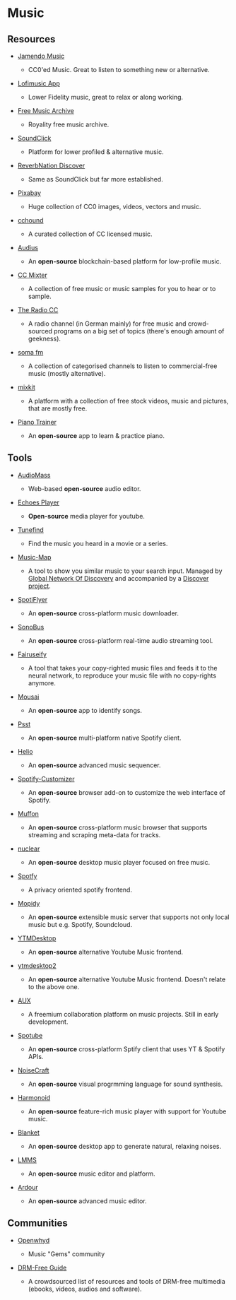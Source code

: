 # Music

## Resources

* [Jamendo Music](https://www.jamendo.com)
  
   * CC0'ed Music. Great to listen to something new or alternative.

* [Lofimusic App](https://lofimusic.app)
  
   * Lower Fidelity music, great to relax or along working.

* [Free Music Archive](https://freemusicarchive.org)
  
   * Royality free music archive.

* [SoundClick](https://www.soundclick.com)
  
   * Platform for lower profiled & alternative music.

* [ReverbNation Discover](https://www.reverbnation.com/main/discover?genre=metal)
  
   * Same as SoundClick but far more established.

* [Pixabay](https://pixabay.com)
  
   - Huge collection of CC0 images, videos, vectors and music.

* [cchound](https://cchound.com)
  
   * A curated collection of CC licensed music.

* [Audius](https://audius.co)
  
   * An **open-source** blockchain-based platform for low-profile music.

* [CC Mixter](http://beta.ccmixter.org)
  
   * A collection of free music or music samples for you to hear or to sample.

* [The Radio CC](https://theradio.cc)
  
   * A radio channel (in German mainly) for free music and crowd-sourced programs on a big set of topics (there's enough amount of geekness).

* [soma fm](https://somafm.com)
  
   * A collection of categorised channels to listen to commercial-free music (mostly alternative).

* [mixkit](https://mixkit.co)
  
   - A platform with a collection of free stock videos, music and pictures, that are mostly free.

* [Piano Trainer](https://github.com/ZaneH/piano-trainer)
  
   * An **open-source** app to learn & practice piano.

## Tools

* [AudioMass](https://audiomass.co)
  
   * Web-based **open-source** audio editor.

* [Echoes Player](https://echoesplayer.com)
  
   * **Open-source** media player for youtube.

* [Tunefind](https://www.tunefind.com)
  
   * Find the music you heard in a movie or a series.

* [Music-Map](https://www.music-map.com)
  
   - A tool to show you similar music to your search input. Managed by [Global Network Of Discovery](https://www.gnod.com) and accompanied by a [Discover project](https://www.gnoosic.com).

* [SpotiFlyer](https://github.com/Shabinder/SpotiFlyer)
  
   * An **open-source** cross-platform music downloader.

* [SonoBus](https://github.com/sonosaurus/sonobus)
  
   * An **open-source** cross-platform real-time audio streaming tool.

* [Fairuseify](https://fairuseify.ml)
  
   * A tool that takes your copy-righted music files and feeds it to the neural network, to reproduce your music file with no copy-rights anymore.

* [Mousai](https://github.com/SeaDve/Mousai)
  
   * An **open-source** app to identify songs.

* [Psst](https://github.com/jpochyla/psst)
  
   * An **open-source** multi-platform native Spotify client.

* [Helio](https://github.com/helio-fm/helio-workstation)
  
   * An **open-source** advanced music sequencer.

* [Spotify-Customizer](https://github.com/Darkempire78/Spotify-Customizer)
  
   * An **open-source** browser add-on to customize the web interface of Spotify.

* [Muffon](https://github.com/staniel359/muffon)
  
   * An **open-source** cross-platform music browser that supports streaming and scraping meta-data for tracks.

* [nuclear](https://github.com/nukeop/nuclear)
  
   * An **open-source** desktop music player focused on free music.

* [Spotfy](https://spotfy.one)
  
   * A privacy oriented spotify frontend.

* [Mopidy](https://github.com/mopidy/mopidy)
  
   * An **open-source** extensible music server that supports not only local music but e.g. Spotify, Soundcloud.

* [YTMDesktop](https://github.com/ytmdesktop/ytmdesktop)
  
   * An **open-source** alternative Youtube Music frontend.

* [ytmdesktop2](https://github.com/Venipa/ytmdesktop2)
  
   - An **open-source** alternative Youtube Music frontend. Doesn't relate to the above one.

* [AUX](https://aux.app)
  
   * A freemium collaboration platform on music projects. Still in early development.

* [Spotube](https://github.com/KRTirtho/spotube)
  
   * An **open-source** cross-platform Sptify client that uses YT & Spotify APIs.

* [NoiseCraft](https://github.com/maximecb/noisecraft)
  
   * An **open-source** visual progrmming language for sound synthesis.

* [Harmonoid](https://github.com/harmonoid/harmonoid)
  
   * An **open-source** feature-rich music player with support for Youtube music.

* [Blanket](https://github.com/rafaelmardojai/blanket)
  
   * An **open-source** desktop app to generate natural, relaxing noises.

* [LMMS](https://lmms.io)
  
   * An **open-source** music editor and platform.

* [Ardour](https://ardour.org)
  
   - An **open-source** advanced music editor.

## Communities

* [Openwhyd](https://openwhyd.org/)
  
   * Music "Gems" community

* [DRM-Free Guide](https://www.defectivebydesign.org/guide)
  
   * A crowdsourced list of resources and tools of DRM-free multimedia (ebooks, videos, audios and software).
